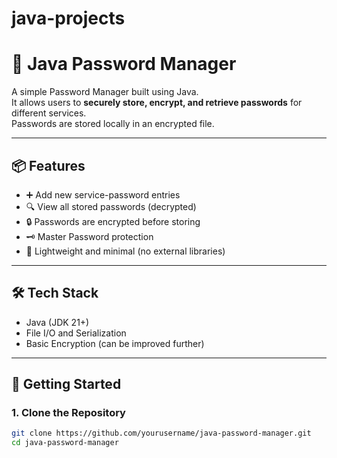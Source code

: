 # java-projects
# 🔐 Java Password Manager

A simple Password Manager built using Java.  
It allows users to **securely store, encrypt, and retrieve passwords** for different services.  
Passwords are stored locally in an encrypted file.

---

## 📦 Features

- ➕ Add new service-password entries
- 🔍 View all stored passwords (decrypted)
- 🔒 Passwords are encrypted before storing
- 🗝️ Master Password protection
- 🧹 Lightweight and minimal (no external libraries)

---

## 🛠️ Tech Stack

- Java (JDK 21+)
- File I/O and Serialization
- Basic Encryption (can be improved further)

---

## 🚀 Getting Started

### 1. Clone the Repository
```bash
git clone https://github.com/yourusername/java-password-manager.git
cd java-password-manager
